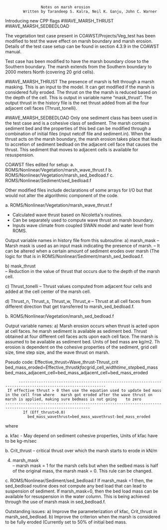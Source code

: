 					Notes on marsh erosion
			Written by Tarandeep S. Kalra, Neil K. Ganju, John C. Warner 

Introducing new CPP flags
#WAVE_MARSH_THRUST
#WAVE_MARSH_SEDBEDLOAD

The vegetation test case present in COAWST/Projects/Veg_test has been modified to test the wave effect on marsh boundary and marsh erosion. Details of the test case setup can be found in section 4.3.9 in the COAWST manual. 

Test case has been modified to have the marsh boundary close to the Southern boundary. The marsh extends from the Southern boundary to 2000 meters North (covering 20 grid cells).  

#WAVE_MARSH_THRUST
The presence of marsh is felt through a marsh masking. This is an input to the model. It can get modified if the marsh is considered fully eroded. The thrust on the the marsh is reduced based on the depth of the cell. This is output in variable name “mask_thrust”. The output thrust in the history file is the net thrust added from all the four adjacent cell faces (Thrust_tonelli).

#WAVE_MARSH_SEDBEDLOAD
Only one sediment class has been used in the test case and is a cohesive class of sediment. The marsh  contains sediment bed and the properties of this bed can be modified through a combination of initial files (input netcdf file and sediment.in). When the thrust acts on the marsh boundary, the marsh erosion takes place that leads to accretion of sediment bedload on the adjacent cell face that causes the thrust. This sediment that moves to adjacent cells is available for resuspension. 

COAWST files edited for setup: 
a. ROMS/Nonlinear/Vegetation/marsh_wave_thrust.f
b. ROMS/Nonlinear/Vegetation/marsh_sed_bedload.f
c. ROMS/Nonlinear/Sediment/sed_bedload.f

Other modified files include declarations of some arrays for I/O but that would not alter the algorithmic component of the code. 

 
a. ROMS/Nonlinear/Vegetation/marsh_wave_thrust.f
- Calculated wave thrust based on Nicoletta's routines.
- Can be separately used to compute wave thrust on marsh boundary.  
- Inputs wave climate from coupled SWAN model and water level from ROMS.

Output variable names in history file from this subroutine:
a) marsh_mask 
– Marsh mask is used as an input mask indicating the presence of marsh.
– It can be altered when a certain amount of sediment erodes over marsh (The logic for that is in ROMS/Nonlinear/Sediment/marsh_sed_bedload.f.

b)  mask_thrust                   
– Reduction in the value of thrust that occurs due to the depth of the marsh cell. 


c) Thrust_tonelli
– Thrust values computed from adjacent four cells and added at the cell center of the marsh cell. 

d) Thrust_n, Thrust_s, Thrust_w, Thrust_e
– Thrust at all cell faces from different direction that get transferred to marsh_sed_bedload.f.

b. ROMS/Nonlinear/Vegetation/marsh_sed_bedload.f

Output variable names:
a) Marsh erosion occurs when thrust is acted upon at cell faces. he marsh sediment is available as sediment bed. Thrust obtained at four different cell faces acts upon each cell face. The marsh is assumed to be available as sediment bed. Units of bed mass are kg/m2. Th erosion is dependent on the cohesive properties of the sediment, grid cell size, time step size, and the wave thrust on marsh. 

Pseudo code: 
            Effective_thrust=Wave_thrust-Thrust_crit 
            bed_mass_eroded=Effective_thrust*kfac*grid_cell_width*time_step*bed_mass
            bed_mass_adjacent_cell=bed_mass_adjacent_cell+bed_mass_eroded
         
          -------------------------------------------------------------------------------------------------------------
	 If effective thrust > 0 then use the equation used to update bed mass in the cell from where 	marsh got eroded after the wave thrust on marsh is applied, making sure bedmass is not going 	to zero
	------------------------------------------------------------------------------------------------------------
            If (Eff_thrust>0.0)
              bed_mass_wavethrust=bed_mass_wavethrust-bed_mass_eroded

where

a. kfac - May depend on sediment cohesive properties, Units of kfac have to be kg-m/sec 

b. Crit_thrust – critical thrust over which the marsh starts to erode in kN/m

4. marsh_mask  
– marsh mask = 1 for the marsh cells but when the sedbed mass is half of the original mass, the marsh mask = 0. This rule can be changed.


c. ROMS/Nonlinear/Sediment/sed_bedload.f
If marsh_mask =1 then, the sed_bedload routine does not compute any bed load that can lead to suspension of sediment. If marsh_mask=0, then the bed load mass can be available for resuspension in the water column. This is being achieved through the use of marsh mask in sed_bedload.f. 
 




Outstanding issues:
a) Improve the parameterization of kfac, Crit_thrust in marsh_sed_bedload.
b) Improve the criterion when the marsh is considered to be fully eroded (Currently set to 50% of initial bed mass.   
